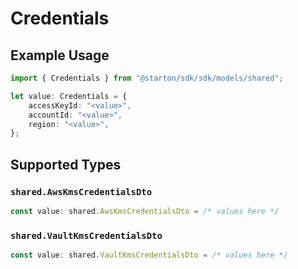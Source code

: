 # Credentials

## Example Usage

```typescript
import { Credentials } from "@starton/sdk/sdk/models/shared";

let value: Credentials = {
    accessKeyId: "<value>",
    accountId: "<value>",
    region: "<value>",
};
```

## Supported Types

### `shared.AwsKmsCredentialsDto`

```typescript
const value: shared.AwsKmsCredentialsDto = /* values here */
```

### `shared.VaultKmsCredentialsDto`

```typescript
const value: shared.VaultKmsCredentialsDto = /* values here */
```

